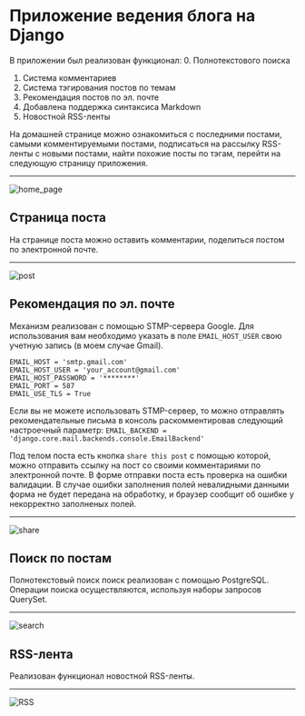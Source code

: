 # Приложение ведения блога на Django

В приложении был реализован функционал:
0. Полнотекстового поиска
1. Система комментариев 
2. Система тэгирования постов по темам
3. Рекомендация постов по эл. почте
4. Добавлена поддержка синтаксиса Markdown
5. Новостной RSS-ленты

  На домашней странице можно ознакомиться с последними постами, самыми комментируемыми постами, 
  подписаться на рассылку RSS-ленты с новыми постами, найти похожие посты по тэгам, 
  перейти на следующую страницу приложения.
  
-----
![home_page](https://sun9-77.userapi.com/impg/d4EfxzcgoSVgp7MSGK-L4Oa5NNQr_n52VtRS1w/Ah4fqNW4cAk.jpg?size=1280x717&quality=96&sign=e5de4dce0746614bb43ae7b3ad0b7cac&type=album "home")

## Страница поста
На странице поста можно оставить комментарии, поделиться постом по электронной почте.

-----
![post](https://sun9-12.userapi.com/impg/yZmXQPWsYagpVcxRD5V5QOo3Gwz2LVWDGWuh3g/iutcZS4yI2Q.jpg?size=1203x1000&quality=96&sign=d3008c65d2e5f3ed0dd68c1fb1c56ba4&type=album "post")

## Рекомендация по эл. почте

Механизм реализован с помощью STMP-сервера Google. Для использования вам необходимо указать в поле ```EMAIL_HOST_USER``` свою учетную запись (в моем случае Gmail).
```
EMAIL_HOST = 'smtp.gmail.com'
EMAIL_HOST_USER = 'your_account@gmail.com'
EMAIL_HOST_PASSWORD = '********'
EMAIL_PORT = 587
EMAIL_USE_TLS = True
```
Если вы не можете использовать STMP-сервер, то можно отправлять рекомендательные письма в консоль раскомментировав следующий настроечный параметр:
```EMAIL_BACKEND = 'django.core.mail.backends.console.EmailBackend'```

Под телом поста есть кнопка ```share this post``` с помощью которой, можно отправить ссылку на пост со своими комментариями по электронной почте.
В форме отправки поста есть проверка на ошибки валидации. 
В случае ошибки заполнения полей невалидными данными форма не будет передана на обработку, и браузер сообщит об ошибке у некорректно заполненых полей.

-----
![share](https://sun9-30.userapi.com/impg/Em3q4PLK47gPG9RT9FtTEFkBOFhtpGk4_dGHHQ/yDLnSgbHilM.jpg?size=664x503&quality=96&sign=6e82f16222b79efc7738e88cd969ce87&type=album "share")
## Поиск по постам
Полнотекстовый поиск поиск реализован с помощью PostgreSQL. Операции поиска осуществляются, используя наборы запросов QuerySet.

-----
![search](https://sun9-57.userapi.com/impg/8RapDMSBLQpONIQqfaWP464Oh09m9_1sJ-x30w/9nTA2ihC-x0.jpg?size=674x382&quality=96&sign=502b140bca822a206b129b9ef7d26848&type=album "search")

## RSS-лента
Реализован функционал новостной RSS-ленты.

-----
![RSS](https://sun9-77.userapi.com/impg/VD4ylRC6J0Gvy4QyG5wNCrMFSU_Dk2sVrBtZMw/R2qewuYdEn8.jpg?size=1198x690&quality=96&sign=a266cd2f9b511474e683a3ed68d44f4a&type=album "RSS")
